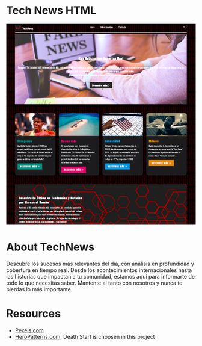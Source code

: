 # Tech News HTML
![](./screenshot.png)

# About TechNews

Descubre los sucesos más relevantes del día, con análisis en profundidad y cobertura en tiempo real. Desde los acontecimientos internacionales hasta las historias que impactan a tu comunidad, estamos aquí para informarte de todo lo que necesitas saber. Mantente al tanto con nosotros y nunca te pierdas lo más importante.

# Resources
* [Pexels.com](https://www.pexels.com/)
* [HeroPatterns.com](https://www.heropatterns.com/). Death Start is choosen in this project